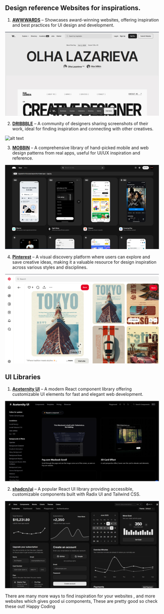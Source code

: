 ## **Design reference Websites for inspirations.**

1. **[AWWWARDS](https://www.awwwards.com/)** – Showcases award-winning websites, offering inspiration and best practices for UI design and development.

![alt text]({B7F54461-0180-4EAE-94DD-BC56D4C05F96}.png)

2. **[DRIBBBLE](https://dribbble.com/)** – A community of designers sharing screenshots of their work, ideal for finding inspiration and connecting with other creatives.

![alt text](D:\Project\Portfolio\beginner-design-resources\Resources\{E539A363-EF67-4E74-8EC7-F83972017DD7}.png)

3. **[MOBBIN](https://mobbin.com/)** – A comprehensive library of hand-picked mobile and web design patterns from real apps, useful for UI/UX inspiration and reference.

![alt text]({D63FCEC9-8321-4A82-8C09-09219ED47B32}.png)


4. **[Pinterest](https://www.pinterest.com/)** – A visual discovery platform where users can explore and save creative ideas, making it a valuable resource for design inspiration across various styles and disciplines.

![alt text]({19257018-05A9-4F72-98A2-ED4A591B2E94}.png)


## **UI Libraries**

1. **[Aceternity UI](https://ui.aceternity.com)** – A modern React component library offering customizable UI elements for fast and elegant web development.

![alt text]({9B861E21-30DA-43EB-B22D-8DE17D98D1B6}.png)

2. **[shadcn/ui](https://ui.shadcn.com/)** – A popular React UI library providing accessible, customizable components built with Radix UI and Tailwind CSS.

![alt text]({8FCFFBA1-417F-4D03-BA07-AEC322CF6789}.png)


There are many more ways to find inspiration for your websites , and more websites which gives good ui components, These are pretty good so check these out! Happy Coding

